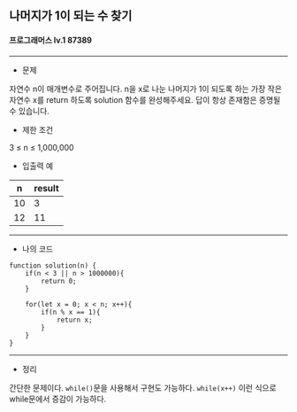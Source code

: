 ## 나머지가 1이 되는 수 찾기
#### 프로그래머스 lv.1 87389
------
* 문제

자연수 n이 매개변수로 주어집니다. n을 x로 나눈 나머지가 1이 되도록 하는 가장 작은 자연수 x를 return 하도록 solution 함수를 완성해주세요. 답이 항상 존재함은 증명될 수 있습니다.

* 제한 조건

3 ≤ n ≤ 1,000,000

* 입출력 예

|n|result|
|------|---|
|10|3|
|12|11|


-----
* 나의 코드
```
function solution(n) {   
    if(n < 3 || n > 1000000){
        return 0;
    }
 
    for(let x = 0; x < n; x++){
        if(n % x == 1){
            return x;
        }
    }
}
```
----
* 정리

간단한 문제이다. `while()`문을 사용해서 구현도 가능하다.
`while(x++)` 이런 식으로 while문에서 증감이 가능하다.